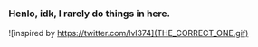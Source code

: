 ### Henlo, idk, I rarely do things in here.

![inspired by https://twitter.com/lvl374](THE_CORRECT_ONE.gif)
